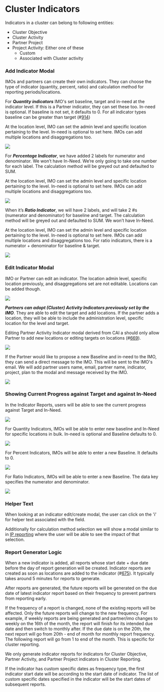 # Cluster Indicators

Indicators in a cluster can belong to following entities:

* Cluster Objective
* Cluster Activity
* Partner Project
* Project Activity: Either one of these
  * Custom
  * Associated with Cluster activity

### Add Indicator Modal

IMOs and partners can create their own indicators. They can choose the type of indicator \(quantity, percent, ratio\) and calculation method for reporting periods/locations.

For _**Quantity indicators**_ IMO's set baseline, target and in-need at the indicator level. If this is a Partner indicator, they can set these too. In-need is optional. If baseline is not set, it defaults to 0. For all indicator types baseline can be greater than target \(\#[914](https://github.com/unicef/etools-partner-reporting-portal/issues/914)\)

At the location level, IMO can set the admin level and specific location pertaining to the level. In-need is optional to set here. IMOs can add multiple locations and disaggregations too.

![](https://lh4.googleusercontent.com/SXBzTrrOf9hN8RYitbUn1SrFWPkb3uZyc63oPCoW0C4IsdKZy17wq0TaEztdcmk3ie6XdzJE542oZjnRlehI0DzDvhWFC_OKlZnTJ-kj9Xhlyk5Rs-dZTFSfV3S2qlnM4Skj_Sr_)

For _**Percentage Indicator**_, we have added 2 labels for numerator and denominator. We won’t have In-Need. We’re only going to take one number for each label. The calculation method will be greyed out and defaulted to SUM.

At the location level, IMO can set the admin level and specific location pertaining to the level. In-need is optional to set here. IMOs can add multiple locations and disaggregations too.

![](https://lh4.googleusercontent.com/oCiTpPmhBqTE20rdPLD6yNYZtHAO6sAphkbRltOuBEqtIJboWK_lc0g-bsmDW-ykQy8Hu6SBZnHdCmncMRdE87RvDcP0xy3awU0p4Dp83dNmG6UegnkZCQ8kn_z-_xRjYuBjYmLk)

  
When it’s _**Ratio Indicator**_, we will have 2 labels, and will take 2 \#s \(numerator and denominator\) for baseline and target. The calculation method will be greyed out and defaulted to SUM. We won’t have In-Need.

At the location level, IMO can set the admin level and specific location pertaining to the level. In-need is optional to set here. IMOs can add multiple locations and disaggregations too. For ratio indicators, there is a numerator + denominator for baseline & target.

![](https://lh3.googleusercontent.com/gcteXd0X6cVKJVgO1wDL-zajXCI6Ox5wL77Z6zl5qoe-ybhfvg2l7u7G2h35a9-COpP19nhQfcoFGX5MMf1VP3TktOm0Hj3FfXDwK-ryTKVoE8qgDkrLcOMQRnE2b3n72aGKShvV)

### Edit Indicator Modal

IMO or Partner can edit an indicator. The location admin level, specific location previously, and disaggregations set are not editable. Locations can be added though.

![](https://lh5.googleusercontent.com/3EjFV21ha2QVvAcR-qx3cU5xEI9PGvVpnHeoyxVjWgS1cGwKVkMdX64esR3S5fBKIMKT2DHpT9ceBm71X5u3Krcs8ns88AR5KaryLdlXrb3qoC9yHQN-TT7uEnTGOf8XuG0XKErz)

_**Partners can adopt \(Cluster\) Activity Indicators previously set by the IMO**_. They are able to edit the target and add locations. If the partner adds a location, they will be able to include the administration level, specific location for the level and target.

Editing Partner Activity Indicator modal derived from CAI a should only allow Partner to add new locations or editing targets on locations \(\#[669](https://github.com/unicef/etools-partner-reporting-portal/issues/669)\). 

![](https://lh6.googleusercontent.com/A-KIeRDMjYPzoFDTDbR3avI1_hxdK9NRB9_ASAU30TphLYbz2VOWWEBAnOAIFJntp8t55qRJXeR0dxh9_cdxSH4kRAm43XFeNeOSiaPyISjshMx6fr0cYAqC-mnJz-3nzphy9_OV)

If the Partner would like to propose a new Baseline and in-need to the IMO, they can send a direct message to the IMO. This will be sent to the IMO's email. We will add  partner users name, email, partner name, indicator, project, plan to the modal and message received by the IMO.

![](https://lh3.googleusercontent.com/DWGM_egjN1j33XXeNJQbflfnc0mWOfiafFDDYE2ITHv6EzHTOMjsacIXmPpaIV0Pge9MkJ1E5St8k8EJuSmA8wXC59OGOAyyJxH03zXThqTZD1NJ0D6SHYjEKfqOegEmfzeoKtb-)

### Showing Current Progress against Target and against In-Need

In the Indicator Reports, users will be able to see the current progress against Target and In-Need.

![](https://lh4.googleusercontent.com/6BHlmxUejYlX_z2LHM56NDumX_8JgAenXKYdkdQluvyvDIruPJOKsEzSsMBB1ydESNW38JROpxSD_uwagHwKUc2z1JpPU0MHS6VR8epeNHTNI_ihE3zS0SHRGnG-Co_63LALOIxX)

For Quantity Indicators, IMOs will be able to enter new baseline and In-Need for specific locations in bulk. In-need is optional and Baseline defaults to 0.

![](https://lh3.googleusercontent.com/-4DIgKH4ORiH50vi98SZXGg4--v_w10mSGhr1xliPD3krcx1ndoowFy0O9BILvinqEwPNXQQ8taFTBak0-PwZQqr6EpBC7oYqE9oXNG7Sa-zj2ArGherjN7WmsQeZUTIY0LO_gRb)

For Percent Indicators, IMOs will be able to enter a new Baseline. It defaults to 0.

![](https://lh6.googleusercontent.com/-YVIa3sXfOceuc4UIce2Lfpte03yTGTaCjpa04w1wTjtdivK7Vtf8HN-zv1BCSbiKBGld9UJ17VCwjBq2nvuFl_YLhK9hc8GJx25ed1I79S0dBQvgYLtmIns2updLn3k0MzytBK4)

For Ratio Indicators, IMOs will be able to enter a new Baseline. The data key specifies the numerator and denominator.

![](https://lh6.googleusercontent.com/_Ep9SObps2aDSe_FIqv55igZXtoV7ZHZDJmPA1Kdk8yOyR16DksTJJfp6VJtf_HpnjwzwY6Ut5-zz_MRoqPbjmEgdXtWFyfZcIX0QzvQmCCf3LkDVoqjmg8x36zm9rQyubiPyzLD)

### Helper Text

When looking at an indicator edit/create modal, the user can click on the 'i' for helper text associated with the field.  

Additionally for calculation method selection we will show a modal similar to in [IP reporting](https://unicef.gitbook.io/prp/product-end-user-documentation/ip-reporting/setting-calculation-methods-for-indicators#demo-indicator-table) where the user will be able to see the impact of that selection.  


### Report Generator Logic

When a new indicator is added, all reports whose start date + due date before the day of report generation will be created. Indicator reports are created as soon as locations are added to the indicator \(\#[675](https://github.com/unicef/etools-partner-reporting-portal/issues/675)\). It typically takes around 5 minutes for reports to generate.

After reports are generated, the future reports will be generated on the due date of latest indicator report based on their frequency to prevent partners from reporting early. 

If the frequency of a report is changed, none of the existing reports will be affected. Only the future reports will change to the new frequency. For example, if weekly reports are being generated and partner/imo changes to weekly on the 16th of the month, the report will finish for its intended due date and then switch to monthly after. If the due date is on the 20th, the next report will go from 20th - end of month for monthly report frequency. The following report will go from 1 to end of the month. This is specific for cluster reporting. 

We only generate indicator reports for indicators for Cluster Objective, Partner Activity, and Partner Project indicators in Cluster Reporting.

If the indicator has custom specific dates as frequency type, the first indicator start date will be according to the start date of indicator. The list of custom specific dates specified in the indicator will be the start dates of subsequent reports. 



